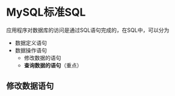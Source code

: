 # MySQL标准SQL

应用程序对数据库的访问是通过SQL语句完成的，在SQL中，可以分为
- 数据定义语句
- 数据操作语句
    - 修改数据的语句
    - **查询数据的语句**（重点）
    
## 修改数据语句


    
